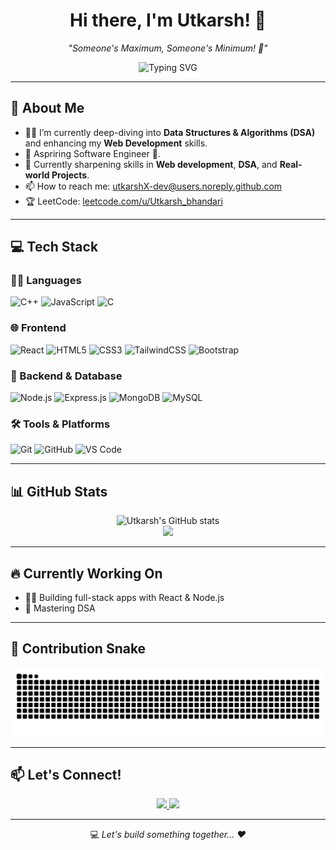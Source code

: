 <h1 align="center">Hi there, I'm Utkarsh! 👋</h1>

<p align="center">
  <em>"Someone's Maximum, Someone's Minimum! 🚀"</em>
</p>

<p align="center">
  <img src="https://readme-typing-svg.herokuapp.com?font=Fira+Code&size=24&duration=2000&pause=1000&center=true&vCenter=true&width=435&lines=Vibe+Coding;Full+stack+Web+Developer;DSA+Explorer;Always+Learning+📚" alt="Typing SVG" />
</p>


---

## 🚀 About Me

- 👨‍💻 I’m currently deep-diving into **Data Structures & Algorithms (DSA)** and enhancing my **Web Development** skills.
- 🎯 Aspriring Software Engineer 🥷.
- 🧠 Currently sharpening skills in **Web development**, **DSA**, and **Real-world Projects**.
- 📫 How to reach me: [utkarshX-dev@users.noreply.github.com](mailto:utkarshX-dev@users.noreply.github.com)
- 🏆 LeetCode: [leetcode.com/u/Utkarsh_bhandari](https://leetcode.com/u/Utkarsh_bhandari/)

---

## 💻 Tech Stack

### 👨‍🏫 Languages
![C++](https://img.shields.io/badge/-C++-00599C?style=flat&logo=c%2B%2B&logoColor=white)
![JavaScript](https://img.shields.io/badge/-JavaScript-F7DF1E?style=flat&logo=javascript&logoColor=black)
![C](https://img.shields.io/badge/-C-00599C?style=flat&logo=c&logoColor=white)

### 🌐 Frontend
![React](https://img.shields.io/badge/-React-20232A?style=flat&logo=react)
![HTML5](https://img.shields.io/badge/-HTML5-E34F26?style=flat&logo=html5&logoColor=white)
![CSS3](https://img.shields.io/badge/-CSS3-1572B6?style=flat&logo=css3)
![TailwindCSS](https://img.shields.io/badge/-TailwindCSS-38B2AC?style=flat&logo=tailwind-css)
![Bootstrap](https://img.shields.io/badge/-Bootstrap-563D7C?style=flat&logo=bootstrap)

### 🔧 Backend & Database
![Node.js](https://img.shields.io/badge/-Node.js-339933?style=flat&logo=node.js&logoColor=white)
![Express.js](https://img.shields.io/badge/-Express.js-000000?style=flat&logo=express)
![MongoDB](https://img.shields.io/badge/-MongoDB-47A248?style=flat&logo=mongodb)
![MySQL](https://img.shields.io/badge/-MySQL-4479A1?style=flat&logo=mysql)

### 🛠 Tools & Platforms
![Git](https://img.shields.io/badge/-Git-F05032?style=flat&logo=git&logoColor=white)
![GitHub](https://img.shields.io/badge/-GitHub-181717?style=flat&logo=github)
![VS Code](https://img.shields.io/badge/-VS%20Code-007ACC?style=flat&logo=visual-studio-code)

---

## 📊 GitHub Stats

<p align="center">
  <img src="https://github-readme-stats.vercel.app/api?username=utkarshX-dev&show_icons=true&theme=radical" alt="Utkarsh's GitHub stats" />
  <br/>
  <img src="https://github-readme-streak-stats.herokuapp.com/?user=utkarshX-dev&theme=radical" />
</p>

---

## 🔥 Currently Working On

- 👨‍💻 Building full-stack apps with React & Node.js
- 🧠 Mastering DSA

---

## 🐍 Contribution Snake

<p align="center">
  <img src="https://raw.githubusercontent.com/utkarshX-dev/utkarshX-dev/output/github-contribution-grid-snake.svg" alt="snake animation" />
</p>

---

## 📫 Let's Connect!

<p align="center">
  <a href="https://leetcode.com/u/Utkarsh_bhandari/" target="_blank">
    <img src="https://img.shields.io/badge/-LeetCode-FFA116?style=for-the-badge&logo=LeetCode&logoColor=black" />
  </a>
  <a href="https://www.linkedin.com/in/bhandari-utkarsh/" target="_blank">
    <img src="https://img.shields.io/badge/-LinkedIn-0A66C2?style=for-the-badge&logo=linkedin&logoColor=white" />
  </a>
</p>


---



<p align="center">💻 <em>Let's build something together... ❤️</em></p>
